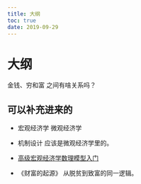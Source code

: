 ```yaml
---
title: 大纲
toc: true
date: 2019-09-29
---
```

# 大纲

金钱、穷和富 之间有啥关系吗？




## 可以补充进来的

- 宏观经济学 微观经济学


- 机制设计 应该是微观经济学里的。


- [高级宏观经济学数理模型入门](https://zhuanlan.zhihu.com/macro-math)


- 《财富的起源》 从脱贫到致富的同一逻辑。
